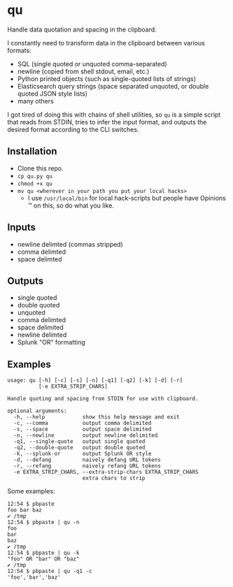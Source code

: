 # qu
Handle data quotation and spacing in the clipboard.

I constantly need to transform data in the clipboard between various formats:

- SQL (single quoted or unquoted comma-separated)
- newline (copied from shell stdout, email, etc.)
- Python printed objects (such as single-quoted lists of strings)
- Elasticsearch query strings (space separated unquoted, or double quoted JSON style lists)
- many others

I got tired of doing this with chains of shell utilities, so `qu` is a simple script that reads from STDIN, tries to infer the input format, and outputs the desired format according to the CLI switches.

## Installation
- Clone this repo.
- `cp qu.py qu`
- `chmod +x qu`
- `mv qu <wherever in your path you put your local hacks>`
  - I use `/usr/local/bin` for local hack-scripts but people have Opinions :tm: on this, so do what you like.

## Inputs
- newline delimted (commas stripped)
- comma delimted
- space delimted

## Outputs
- single quoted
- double quoted
- unquoted
- comma delimted
- space delimited
- newline delimted
- Splunk "OR" formatting

## Examples
```
usage: qu [-h] [-c] [-s] [-n] [-q1] [-q2] [-k] [-d] [-r]
          [-e EXTRA_STRIP_CHARS]

Handle quoting and spacing from STDIN for use with clipboard.

optional arguments:
  -h, --help            show this help message and exit
  -c, --comma           output comma delimited
  -s, --space           output space delimited
  -n, --newline         output newline delimited
  -q1, --single-quote   output single quoted
  -q2, --double-quote   output double quoted
  -k, --splunk-or       output Splunk OR style
  -d, --defang          naively defang URL tokens
  -r, --refang          naively refang URL tokens
  -e EXTRA_STRIP_CHARS, --extra-strip-chars EXTRA_STRIP_CHARS
                        extra chars to strip

```

Some examples:

```
12:54 $ pbpaste
foo bar baz
✔ /tmp
12:54 $ pbpaste | qu -n
foo
bar
baz
✔ /tmp
12:54 $ pbpaste | qu -k
"foo" OR "bar" OR "baz"
✔ /tmp
12:54 $ pbpaste | qu -q1 -c
'foo','bar','baz'
```
